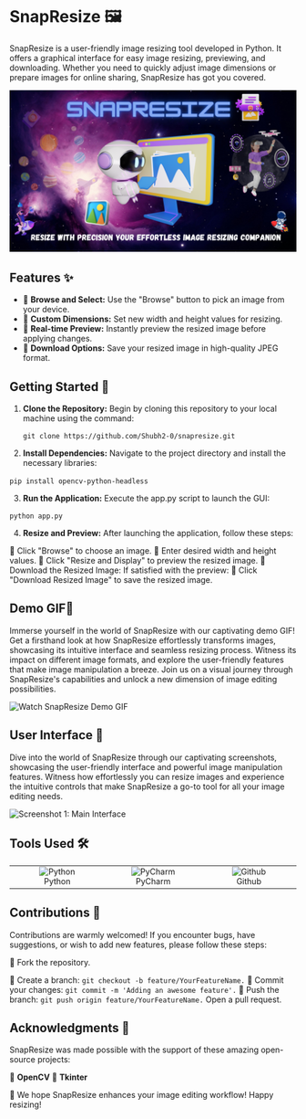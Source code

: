 # SnapResize 🖼️

SnapResize is a user-friendly image resizing tool developed in Python. It offers a graphical interface for easy image resizing, previewing, and downloading. Whether you need to quickly adjust image dimensions or prepare images for online sharing, SnapResize has got you covered.

![Gameplay Demo](images/poster.png) 

## Features ✨

- 📁 **Browse and Select:** Use the "Browse" button to pick an image from your device.
- 📏 **Custom Dimensions:** Set new width and height values for resizing.
- 🔄 **Real-time Preview:** Instantly preview the resized image before applying changes.
- 💾 **Download Options:** Save your resized image in high-quality JPEG format.

## Getting Started 🚀

1. **Clone the Repository:** Begin by cloning this repository to your local machine using the command:
   
   ```
   git clone https://github.com/Shubh2-0/snapresize.git
   
2. **Install Dependencies:** Navigate to the project directory and install the necessary libraries:

```pip install opencv-python-headless```

3. **Run the Application:** Execute the app.py script to launch the GUI:
```
python app.py
```
4. **Resize and Preview:** After launching the application, follow these steps:

📌 Click "Browse" to choose an image.
📌 Enter desired width and height values.
📌 Click "Resize and Display" to preview the resized image.
📌 Download the Resized Image: If satisfied with the preview:
📌 Click "Download Resized Image" to save the resized image.

## Demo GIF🎥

Immerse yourself in the world of SnapResize with our captivating demo GIF! Get a firsthand look at how SnapResize effortlessly transforms images, showcasing its intuitive interface and seamless resizing process. Witness its impact on different image formats, and explore the user-friendly features that make image manipulation a breeze. Join us on a visual journey through SnapResize's capabilities and unlock a new dimension of image editing possibilities.

![Watch SnapResize Demo GIF](images/demo.gif)

## User Interface 📸

Dive into the world of SnapResize through our captivating screenshots, showcasing the user-friendly interface and powerful image manipulation features. Witness how effortlessly you can resize images and experience the intuitive controls that make SnapResize a go-to tool for all your image editing needs.

![Screenshot 1: Main Interface](images/Ui.gif)

## Tools Used 🛠️

<table align="center">
  <tr>
    <td align="center" width="170">
      <img src="images/python.png" width="48" height="48" alt="Python" />
      <br>Python 
    </td>
    <td align="center" width="170">
      <img src="images/PyCharm.png" width="45" height="45" alt="PyCharm" />
      <br>PyCharm
    </td>
    <td align="center" width="170">
      <img src="images/github.png" width="45" height="45" alt="Github" />
      <br>Github
    </td>
  </tr>
 
</table>


## Contributions 🤝
Contributions are warmly welcomed! If you encounter bugs, have suggestions, or wish to add new features, please follow these steps:

🎀 Fork the repository.

🎀  Create a branch: ```git checkout -b feature/YourFeatureName.```
🎀  Commit your changes: ```git commit -m 'Adding an awesome feature'.```
🎀  Push the branch: ```git push origin feature/YourFeatureName.```
Open a pull request.

## Acknowledgments 🙏

SnapResize was made possible with the support of these amazing open-source projects:

💫 **OpenCV**
💫 **Tkinter**

🚀 We hope SnapResize enhances your image editing workflow! Happy resizing!
